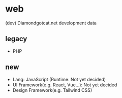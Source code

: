# web
(dev) Diamondgotcat.net development data

## legacy
- PHP

## new
- Lang: JavaScript (Runtime: Not yet decided)
- UI Framework(e.g. React, Vue...): Not yet decided
- Design Framework(e.g. Tailwind CSS)
